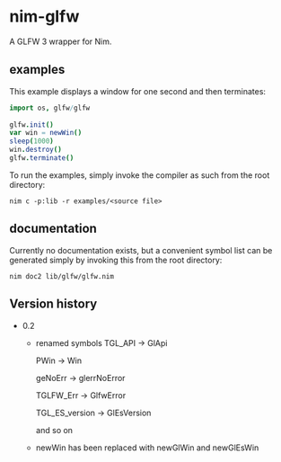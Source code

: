 # nim-glfw
A GLFW 3 wrapper for Nim.

## examples

This example displays a window for one second and then terminates:
```nim
import os, glfw/glfw
  
glfw.init()
var win = newWin()
sleep(1000)
win.destroy()
glfw.terminate()
```
To run the examples, simply invoke the compiler as such from the root directory:
~~~
nim c -p:lib -r examples/<source file>
~~~

## documentation
Currently no documentation exists, but a convenient symbol list can be generated simply by invoking this from the root directory:
~~~
nim doc2 lib/glfw/glfw.nim
~~~

## Version history
* 0.2
  * renamed symbols
      TGL_API -> GlApi

      PWin -> Win
      
      geNoErr -> glerrNoError
      
      TGLFW_Err -> GlfwError
      
      TGL_ES_version -> GlEsVersion
      
      and so on
      
  * newWin has been replaced with newGlWin and newGlEsWin
  
